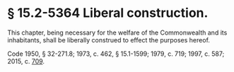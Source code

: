# § 15.2-5364 Liberal construction.

<p>This chapter, being necessary for the welfare of the Commonwealth and its inhabitants, shall be liberally construed to effect the purposes hereof.</p><p>Code 1950, § 32-271.8; 1973, c. 462, § 15.1-1599; 1979, c. 719; 1997, c. 587; 2015, c. <a href='http://lis.virginia.gov/cgi-bin/legp604.exe?151+ful+CHAP0709'>709</a>.</p>